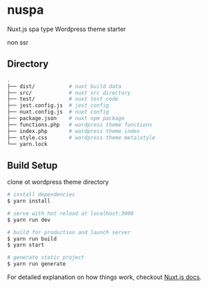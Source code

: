 # nuspa

Nuxt.js spa type Wordpress theme starter

non ssr

## Directory

```bash
.
├── dist/           # nuxt build data
├── src/            # nuxt src directory
├── test/           # nuxt test code
├── jest.config.js  # jest config
├── nuxt.config.js  # nuxt config
├── package.json    # nuxt npm package
├── functions.php   # wordpress theme functions
├── index.php       # wordpress theme index
├── style.css       # wordpress theme meta|style
└── yarn.lock
```

## Build Setup

clone ot wordpress theme directory

```bash
# install dependencies
$ yarn install

# serve with hot reload at localhost:3000
$ yarn run dev

# build for production and launch server
$ yarn run build
$ yarn start

# generate static project
$ yarn run generate
```

For detailed explanation on how things work, checkout [Nuxt.js docs](https://nuxtjs.org).

